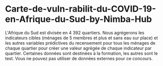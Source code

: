 # Carte-de-vuln-rabilit-du-COVID-19-en-Afrique-du-Sud-by-Nimba-Hub

L'Afrique du Sud est divisée en 4 392 quartiers. Nous agrégerons les indicateurs cibles (ménages de 5 membres et plus et sans eau sur place) et les autres variables prédictives du recensement pour tous les ménages de chaque quartier pour créer une valeur agrégée de chaque indicateur par quartier. Certaines données sont destinées à la formation, les autres sont le test. Vous ne pouvez pas utiliser de données externes pour ce concours.
